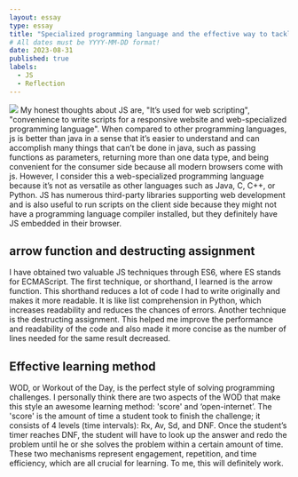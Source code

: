 ```yaml
---
layout: essay
type: essay
title: "Specialized programming language and the effective way to tackle programming challenges"
# All dates must be YYYY-MM-DD format!
date: 2023-08-31
published: true
labels:
  - JS
  - Reflection
---
```


<img class="rounded float-start pe-4" src="../img/js_wod/programming_languages.avif">
My honest thoughts about JS are, "It’s used for web scripting", "convenience to write scripts for a responsive website and web-specialized programming language". When compared to other programming languages, js is better than java in a sense that it’s easier to understand and can accomplish many things that can’t be done in java, such as passing functions as parameters, returning more than one data type, and being convenient for the consumer side because all modern browsers come with js. However, I consider this a web-specialized programming language because it’s not as versatile as other languages such as Java, C, C++, or Python. JS has numerous third-party libraries supporting web development and is also useful to run scripts on the client side because they might not have a programming language compiler installed, but they definitely have JS embedded in their browser.  


  
## arrow function and destructing assignment
  I have obtained two valuable JS techniques through ES6, where ES stands for ECMAScript. The first technique, or shorthand, I learned is the arrow function. This shorthand reduces a lot of code I had to write originally and makes it more readable. It is like list comprehension in Python, which increases readability and reduces the chances of errors. Another technique is the destructing assignment. This helped me improve the performance and readability of the code and also made it more concise as the number of lines needed for the same result decreased.  

## Effective learning method

WOD, or Workout of the Day, is the perfect style of solving programming challenges. I personally think there are two aspects of the WOD that make this style an awesome learning method: 'score' and ‘open-internet’. The 'score' is the amount of time a student took to finish the challenge; it consists of 4 levels (time intervals): Rx, Av, Sd, and DNF. Once the student’s timer reaches DNF, the student will have to look up the answer and redo the problem until he or she solves the problem within a certain amount of time. These two mechanisms represent engagement, repetition, and time efficiency, which are all crucial for learning. To me, this will definitely work.


